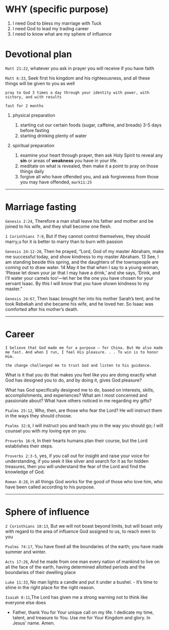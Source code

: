 # WHY (specific purpose)
1. I need God to bless my marriage with Tuck 
2. I need God to lead my trading career 
3. I need to know what are my sphere of influence

# Devotional plan
`Matt 21:22`, whatever you ask in prayer you will receive if you have faith

`Matt 6:33`, Seek first his kingdom and his righteousness, and all these things will be given to you as well

`pray to God 3 times a day through your identity with power, with victory, and with results`

`fast for 2 months`

1. physical preparation
    1. starting cut our certain foods (sugar, caffeine, and breads) 3-5 days before fasting
    2. starting drinking plenty of water 

2. spiritual preparation
    1. examine your heart through prayer, then ask Holy Spirit to reveal any **sin** or areas of **weakness** you have in your life.
    2. meditate on what is revealed, then make it a point to pray on those things daily
    3. forgive all who have offended you, and ask forgiveness from those you may have offended, `mark11:25` 

---- 
# Marriage fasting
`Genesis 2:24`, Therefore a man shall leave his father and mother and be joined to his wife, and they shall become one flesh.

`1 Corinthians 7:9`, But if they cannot control themselves, they should marry,u for it is better to marry than to burn with passion

`Genesis 24:12-20`, Then he prayed, “Lord, God of my master Abraham, make me successful today, and show kindness to my master Abraham. 13 See, I am standing beside this spring, and the daughters of the townspeople are coming out to draw water. 14 May it be that when I say to a young woman, ‘Please let down your jar that I may have a drink,’ and she says, ‘Drink, and I’ll water your camels too’—let her be the one you have chosen for your servant Isaac. By this I will know that you have shown kindness to my master.”

`Genesis 24:67`, Then Isaac brought her into his mother Sarah’s tent; and he took Rebekah and she became his wife, and he loved her. So Isaac was comforted after his mother’s death.

--- 
# Career
`I believe that God made me for a purpose – for China. But He also made me fast. And when I run, I feel His pleasure. . . To win is to honor Him.`

`the change challenged me to trust God and listen to his guidance.`

What is it that you do that makes you feel like you are doing exactly what God has designed you to do, and by doing it, gives God pleasure?

What has God specifically designed me to do, based on interests, skills, accomplishments, and experiences? What am I most concerned and passionate about? What have others noticed in me regarding my gifts?

`Psalms 25:12`, Who, then, are those who fear the Lord? He will instruct them in the ways they should choose.

`Psalms 32:8`, I will instruct you and teach you in the way you should go; I will counsel you with my loving eye on you.

`Proverbs 16:9`, In their hearts humans plan their course, but the Lord establishes their steps.

`Proverbs 2:3-5`, yes, if you call out for insight and raise your voice for understanding, if you seek it like silver and search for it as for hidden treasures, then you will understand the fear of the Lord and find the knowledge of God.

`Roman 8:28`, in all things God works for the good of those who love him, who have been called according to his purpose.

--- 
# Sphere of influence 
 `2 Corinthians 10:13`, But we will not boast beyond limits, but will boast only with regard to the area of influence God assigned to us, to reach even to you

`Psalms 74:17`, You have fixed all the boundaries of the earth; you have made summer and winter.

`Acts 17:26`, And he made from one man every nation of mankind to live on all the face of the earth, having determined allotted periods and the boundaries of their dwelling place

`Luke 11:33`, No man lights a candle and put it under a bushel. 
    - It’s time to shine in the right place for the right reason.

`Isaiah 8:11`,The Lord has given me a strong warning not to think like everyone else does
- Father, thank You for Your unique call on my life. I dedicate my time, talent, and treasure to You. Use me for Your Kingdom and glory. In Jesus’ name. Amen.